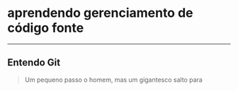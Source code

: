 # aprendendo gerenciamento de código fonte
---
## Entendo Git

> Um pequeno passo o homem, mas um gigantesco salto para
